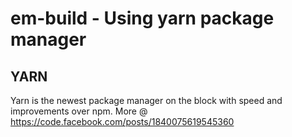 # em-build - Using yarn package manager

## YARN
Yarn is the newest package manager on the block with speed and improvements over npm.
More @ https://code.facebook.com/posts/1840075619545360